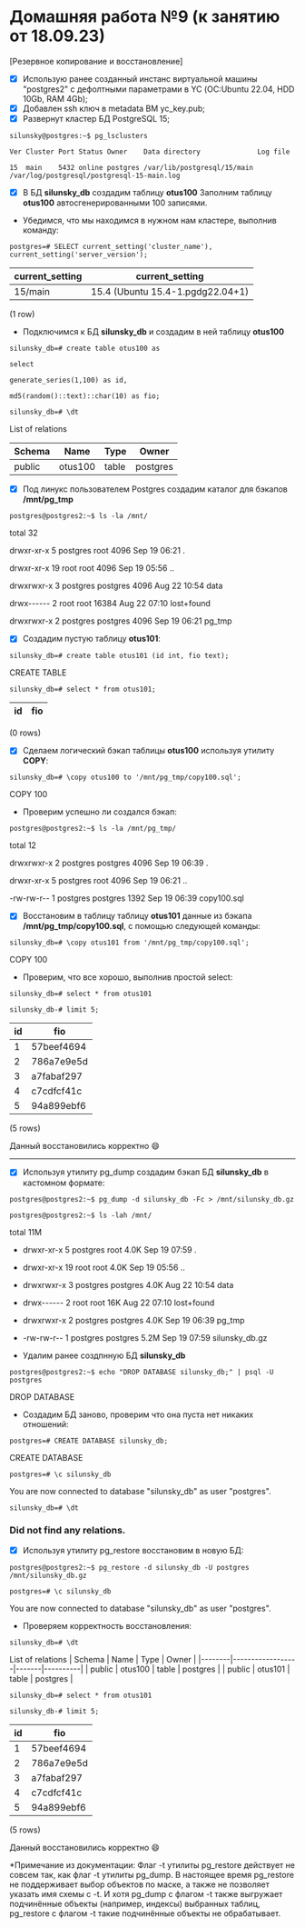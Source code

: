 # Домашняя работа №9 (к занятию от 18.09.23)
[Резервное копирование и восстановление]

- [x] Использую ранее созданный инстанс виртуальной машины "postgres2" с дефолтными параметрами в YC (ОС:Ubuntu 22.04, HDD 10Gb, RAM 4Gb);
- [x] Добавлен ssh ключ в metadata ВМ yc_key.pub;
- [x] Развернут кластер БД PostgreSQL 15;

`silunsky@postgres:~$ pg_lsclusters`

`Ver Cluster Port Status Owner    Data directory              Log file`

`15  main    5432 online postgres /var/lib/postgresql/15/main /var/log/postgresql/postgresql-15-main.log`

- [x] В БД **silunsky_db** создадим таблицу **otus100** Заполним таблицу **otus100** автосгенерированными 100 записями.

- Убедимся, что мы находимся в нужном нам кластере, выполнив команду:

`postgres=# SELECT current_setting('cluster_name'), current_setting('server_version');`

| current_setting |         current_setting          |
|-----------------|----------------------------------|
| 15/main         | 15.4 (Ubuntu 15.4-1.pgdg22.04+1) |
(1 row)

- Подключимся к БД **silunsky_db** и создадим в ней таблицу **otus100**

`silunsky_db=# create table otus100 as`

`select`

`generate_series(1,100) as id,`

`md5(random()::text)::char(10) as fio;`

`silunsky_db=# \dt`

List of relations

| Schema |       Name       | Type  |  Owner   |
|--------|------------------|-------|----------|
| public | otus100          | table | postgres |


- [x] Под линукс пользователем Postgres создадим каталог для бэкапов **/mnt/pg_tmp** 

`postgres@postgres2:~$ ls -la /mnt/`

total 32

drwxr-xr-x  5 postgres root      4096 Sep 19 06:21 .

drwxr-xr-x 19 root     root      4096 Sep 19 05:56 ..

drwxrwxr-x  3 postgres postgres  4096 Aug 22 10:54 data

drwx------  2 root     root     16384 Aug 22 07:10 lost+found

drwxrwxr-x  2 postgres postgres  4096 Sep 19 06:21 pg_tmp

- [x] Создадим пустую таблицу **otus101**:

`silunsky_db=# create table otus101 (id int, fio text);`

CREATE TABLE

`silunsky_db=# select * from otus101;`

| id | fio | 
|----|-----|
(0 rows)

- [x] Сделаем логический бэкап таблицы **otus100** используя утилиту **COPY**:

`silunsky_db=# \copy otus100 to '/mnt/pg_tmp/copy100.sql';`

COPY 100

- Проверим успешно ли создался бэкап:

`postgres@postgres2:~$ ls -la /mnt/pg_tmp/`

total 12

drwxrwxr-x 2 postgres postgres 4096 Sep 19 06:39 .

drwxr-xr-x 5 postgres root     4096 Sep 19 06:21 ..

-rw-rw-r-- 1 postgres postgres 1392 Sep 19 06:39 copy100.sql

- [x] Восстановим в таблицу таблицу **otus101** данные из бэкапа **/mnt/pg_tmp/copy100.sql**, с помощью следующей команды:

`silunsky_db=# \copy otus101 from '/mnt/pg_tmp/copy100.sql';`

COPY 100

- Проверим, что все хорошо, выполнив простой select:

`silunsky_db=# select * from otus101`

`silunsky_db-# limit 5;`

| id |    fio     |
|----|------------|
|  1 | 57beef4694 |
|  2 | 786a7e9e5d |
|  3 | a7fabaf297 |
|  4 | c7cdfcf41c |
|  5 | 94a899ebf6 |
(5 rows)

Данный восстановились корректно 😄

---

- [x] Используя утилиту pg_dump создадим бэкап БД **silunsky_db** в кастомном формате:

`postgres@postgres2:~$ pg_dump -d silunsky_db -Fc > /mnt/silunsky_db.gz `

`postgres@postgres2:~$ ls -lah /mnt/`

total 11M
- drwxr-xr-x  5 postgres root     4.0K Sep 19 07:59 .
- drwxr-xr-x 19 root     root     4.0K Sep 19 05:56 ..
- drwxrwxr-x  3 postgres postgres 4.0K Aug 22 10:54 data
- drwx------  2 root     root      16K Aug 22 07:10 lost+found
- drwxrwxr-x  2 postgres postgres 4.0K Sep 19 06:39 pg_tmp
- -rw-rw-r--  1 postgres postgres 5.2M Sep 19 07:59 silunsky_db.gz

- Удалим ранее создпнную БД **silunsky_db**

`postgres@postgres2:~$ echo "DROP DATABASE silunsky_db;" | psql -U postgres`

DROP DATABASE

- Создадим БД заново, проверим что она пуста нет никаких отношений:

`postgres=# CREATE DATABASE silunsky_db;`

CREATE DATABASE

`postgres=# \c silunsky_db`

You are now connected to database "silunsky_db" as user "postgres".

`silunsky_db=# \dt`

### Did not find any relations.

- [x] Используя утилиту pg_restore восстановим в новую БД:

`postgres@postgres2:~$ pg_restore -d silunsky_db -U postgres /mnt/silunsky_db.gz`

`postgres=# \c silunsky_db`

You are now connected to database "silunsky_db" as user "postgres".

- Проверяем корректность восстановления:
  
`silunsky_db=# \dt`

List of relations
| Schema |       Name       | Type  |  Owner   | 
|--------|------------------|-------|----------|
| public | otus100          | table | postgres |
| public | otus101          | table | postgres |
 
`silunsky_db=# select * from otus101`

`silunsky_db-# limit 5;`

| id |    fio     |
|----|------------|
|  1 | 57beef4694 |
|  2 | 786a7e9e5d |
|  3 | a7fabaf297 |
|  4 | c7cdfcf41c |
|  5 | 94a899ebf6 |
(5 rows)

Данный восстановились корректно 😄

*Примечание из документации: Флаг -t утилиты pg_restore действует не совсем так, как флаг -t утилиты pg_dump. В настоящее время pg_restore не поддерживает выбор объектов по маске, а также не позволяет указать имя схемы с -t. И хотя pg_dump с флагом -t также выгружает подчинённые объекты (например, индексы) выбранных таблиц, pg_restore с флагом -t такие подчинённые объекты не обрабатывает.
